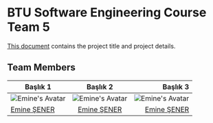 # BTU Software Engineering Course Team 5
[This document](https://github.com/EmineSener/BtuSoftwareEngineeringTeam5/blob/main/SoftwareEngineeringTeam5.pdf) contains the project title and project details.

## Team Members
| Başlık 1      | Başlık 2      | Başlık 3      |
| ------------- |:-------------:| -------------:|
![Emine's Avatar](https://github.com/EmineSener.png) | ![Emine's Avatar](https://github.com/EmineSener.png)  | ![Emine's Avatar](https://github.com/EmineSener.png) |
[Emine ŞENER](https://github.com/EmineSener) | [Emine ŞENER](https://github.com/EmineSener) | [Emine ŞENER](https://github.com/EmineSener) |


